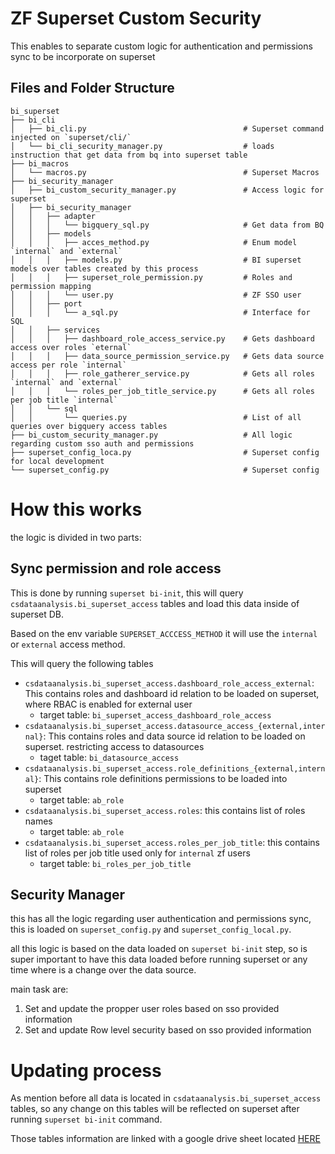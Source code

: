 # ZF Superset Custom Security 

This enables to separate custom logic for authentication and permissions sync to be incorporate on superset

## Files and Folder Structure


```
bi_superset
├── bi_cli
│   ├── bi_cli.py                                   # Superset command injected on `superset/cli/`
│   └── bi_cli_security_manager.py                  # loads instruction that get data from bq into superset table
├── bi_macros
│   └── macros.py                                   # Superset Macros
├── bi_security_manager
│   ├── bi_custom_security_manager.py               # Access logic for superset
│   ├── bi_security_manager
│   │   ├── adapter
│   │   │   └── bigquery_sql.py                     # Get data from BQ
│   │   ├── models
│   │   │   ├── acces_method.py                     # Enum model `internal` and `external`
│   │   │   ├── models.py                           # BI superset models over tables created by this process
│   │   │   ├── superset_role_permission.py         # Roles and permission mapping
│   │   │   └── user.py                             # ZF SSO user
│   │   ├── port
│   │   │   └── a_sql.py                            # Interface for SQL
│   │   ├── services
│   │   │   ├── dashboard_role_access_service.py    # Gets dashboard access over roles `eternal`
│   │   │   ├── data_source_permission_service.py   # Gets data source access per role `internal`
│   │   │   ├── role_gatherer_service.py            # Gets all roles `internal` and `external`
│   │   │   └── roles_per_job_title_service.py      # Gets all roles per job title `internal`
│   │   └── sql
│   │       └── queries.py                          # List of all queries over bigquery access tables
├── bi_custom_security_manager.py                   # All logic regarding custom sso auth and permissions
├── superset_config_loca.py                         # Superset config for local development
└── superset_config.py                              # Superset config
```



# How this works

the logic is divided in two parts:

## Sync permission and role access

This is done by running `superset bi-init`, this will query `csdataanalysis.bi_superset_access` tables and load this data inside of superset DB.

Based on the env variable `SUPERSET_ACCCESS_METHOD` it will use the `internal` or `external` access method.

This will query the following tables

- `csdataanalysis.bi_superset_access.dashboard_role_access_external`: This contains roles and dashboard id relation to be loaded on superset, where RBAC is enabled for external user
  - target table: `bi_superset_access_dashboard_role_access`
- `csdataanalysis.bi_superset_access.datasource_access_{external,internal}`: This contains roles and data source id relation to be loaded on superset. restricting access to datasources
  - taget table: `bi_datasource_access`
- `csdataanalysis.bi_superset_access.role_definitions_{external,internal}`: This contains role definitions permissions to be loaded into superset
  - target table: `ab_role`
- `csdataanalysis.bi_superset_access.roles`: this contains list of roles names
  - target table: `ab_role`
- `csdataanalysis.bi_superset_access.roles_per_job_title`: this contains list of roles per job title used only for `internal` zf users
  - target table: `bi_roles_per_job_title`


## Security Manager

this has all the logic regarding user authentication and permissions sync, this is loaded on `superset_config.py` and `superset_config_local.py`. 

all this logic is based on the data loaded on `superset bi-init` step, so is super important to have this data loaded before running superset or any time where is a change over the data source.

main task are:
1. Set and update the propper user roles based on sso provided information
2. Set and update Row level security based on sso provided information


# Updating process

As mention before all data is located in `csdataanalysis.bi_superset_access` tables, so any change on this tables will be reflected on superset after running `superset bi-init` command.

Those tables information are linked with a google drive sheet located [HERE](https://docs.google.com/spreadsheets/d/18uqs55hVFXg-78miD-cU_jXZfKG4bXgfPqHPenv9geU/edit#gid=1515956923)


